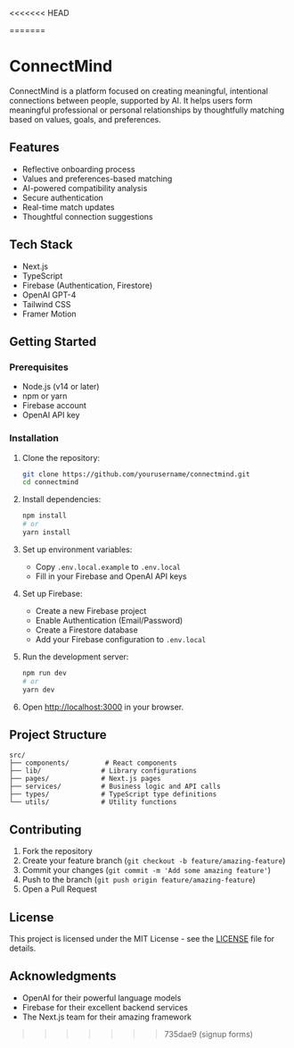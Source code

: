 <<<<<<< HEAD

=======
# ConnectMind

ConnectMind is a platform focused on creating meaningful, intentional connections between people, supported by AI. It helps users form meaningful professional or personal relationships by thoughtfully matching based on values, goals, and preferences.

## Features

- Reflective onboarding process
- Values and preferences-based matching
- AI-powered compatibility analysis
- Secure authentication
- Real-time match updates
- Thoughtful connection suggestions

## Tech Stack

- Next.js
- TypeScript
- Firebase (Authentication, Firestore)
- OpenAI GPT-4
- Tailwind CSS
- Framer Motion

## Getting Started

### Prerequisites

- Node.js (v14 or later)
- npm or yarn
- Firebase account
- OpenAI API key

### Installation

1. Clone the repository:

   ```bash
   git clone https://github.com/yourusername/connectmind.git
   cd connectmind
   ```

2. Install dependencies:

   ```bash
   npm install
   # or
   yarn install
   ```

3. Set up environment variables:

   - Copy `.env.local.example` to `.env.local`
   - Fill in your Firebase and OpenAI API keys

4. Set up Firebase:

   - Create a new Firebase project
   - Enable Authentication (Email/Password)
   - Create a Firestore database
   - Add your Firebase configuration to `.env.local`

5. Run the development server:

   ```bash
   npm run dev
   # or
   yarn dev
   ```

6. Open [http://localhost:3000](http://localhost:3000) in your browser.

## Project Structure

```
src/
├── components/         # React components
├── lib/               # Library configurations
├── pages/             # Next.js pages
├── services/          # Business logic and API calls
├── types/             # TypeScript type definitions
└── utils/             # Utility functions
```

## Contributing

1. Fork the repository
2. Create your feature branch (`git checkout -b feature/amazing-feature`)
3. Commit your changes (`git commit -m 'Add some amazing feature'`)
4. Push to the branch (`git push origin feature/amazing-feature`)
5. Open a Pull Request

## License

This project is licensed under the MIT License - see the [LICENSE](LICENSE) file for details.

## Acknowledgments

- OpenAI for their powerful language models
- Firebase for their excellent backend services
- The Next.js team for their amazing framework
>>>>>>> 735dae9 (signup forms)
